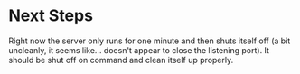 
Next Steps
==========

Right now the server only runs for one minute and then shuts itself off (a bit uncleanly, it
seems like... doesn't appear to close the listening port). It should be shut off on command and
clean itself up properly.
